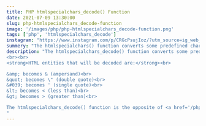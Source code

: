 ```yaml
---
title: PHP htmlspecialchars_decode() Function
date: 2021-07-09 13:30:00
slug: php-htmlspecialchars_decode-function
image: '/images/php/php-htmlspecialchars_decode-function.png'
tags: ['php', 'htmlspecialchars_decode']
instagram: "https://www.instagram.com/p/CRGcPsujIoz/?utm_source=ig_web_copy_link"
summery: "The htmlspecialchars() function converts some predefined characters to HTML entities."
description: "The htmlspecialchars_decode() function converts some predefined HTML entities to characters.
<br><br>
<strong>HTML entities that will be decoded are:</strong><br>

&amp; becomes & (ampersand)<br>
&quot; becomes \" (double quote)<br>
&#039; becomes ' (single quote)<br>
&lt; becomes < (less than)<br>
&gt; becomes > (greater than)<br>

The htmlspecialchars_decode() function is the opposite of <a href='/php/php-htmlspecialchars-function'>htmlspecialchars()</a>.
"
---
```

